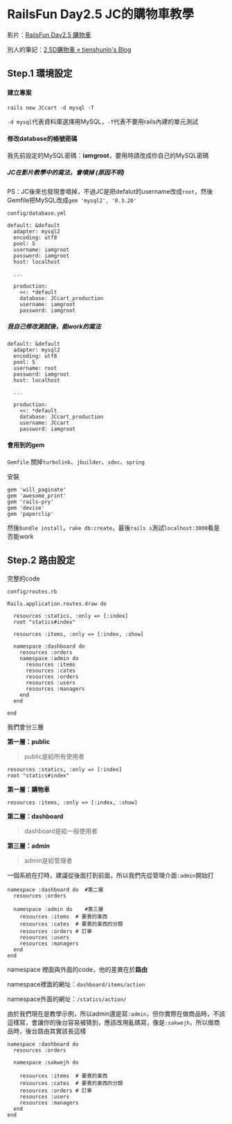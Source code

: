 
# RailsFun Day2.5 JC的購物車教學
影片：[RailsFun Day2.5 購物車](https://www.youtube.com/watch?v=r2sLYTQwgtQ)

別人的筆記：[2.5D購物車 « tienshunlo's Blog](http://tienshunlo-blog.logdown.com/posts/711622-25d-shopping-cart)

## Step.1 環境設定

#### 建立專案
```
rails new JCcart -d mysql -T
```

`-d mysql`代表資料庫選擇用MySQL，`-T`代表不要用rails內建的單元測試

#### 修改database的帳號密碼

我先前設定的MySQL密碼：**iamgroot**，要用時請改成你自己的MySQL密碼

##### JC在影片教學中的寫法，會噴掉 (原因不明)

PS：JC後來也發現會噴掉，不過JC是把defalut的username改成`root`，然後Gemfile把MySQL改成`gem 'mysql2', '0.3.20'`

`config/database.yml`
```
default: &default
  adapter: mysql2
  encoding: utf8
  pool: 5
  username: iamgroot
  password: iamgroot
  host: localhost

  ...

  production:
    <<: *default
    database: JCcart_production
    username: iamgroot
    password: iamgroot

```

##### 我自己修改測試後，能work的寫法
```
default: &default
  adapter: mysql2
  encoding: utf8
  pool: 5
  username: root
  password: iamgroot
  host: localhost

  ...

  production:
    <<: *default
    database: JCcart_production
    username: JCcart
    password: iamgroot

```

#### 會用到的gem

`Gemfile`
關掉`turbolink`、`jbuilder`、`sdoc`、`spring`

安裝
```
gem 'will_paginate'
gem 'awesome_print'
gem 'rails-pry'
gem 'devise'
gem 'paperclip'
```

然後`bundle install`，`rake db:create`，最後`rails s`測試`localhost:3000`看是否能work

## Step.2 路由設定

完整的code

`config/routes.rb`
```
Rails.application.routes.draw do

  resources :statics, :only => [:index]
  root "statics#index"

  resources :items, :only => [:index, :show]

  namespace :dashboard do
    resources :orders
    namespace :admin do  
      resources :items  
      resources :cates  
      resources :orders
      resources :users
      resources :managers
    end
  end

end

```
我們會分三層

**第一層：public**

>public是給所有使用者

```
resources :statics, :only => [:index]
root "statics#index"
```

**第一層：購物車**
```
resources :items, :only => [:index, :show]
```

**第二層：dashboard**

>dashboard是給一般使用者

**第三層：admin**

>admin是給管理者

一個系統在打時，建議從後面打到前面，所以我們先從管理介面`:admin`開始打

```
namespace :dashboard do  #第二層
  resources :orders

  namespace :admin do    #第三層
    resources :items  # 要賣的東西
    resources :cates  # 要賣的東西的分類
    resources :orders # 訂單
    resources :users
    resources :managers
  end
end
```

namespace 裡面與外面的code，他的差異在於**路由**

namespace裡面的網址：`dashboard/items/action`

namespace外面的網址：`/statics/action/`

由於我們現在是教學示例，所以admin還是寫`:admin`，但你實際在做商品時，不該這樣寫，會讓你的後台容易被猜到，應該改用亂碼寫，像是`:sakwejh`，所以做商品時，後台路由其實該長這樣
```
namespace :dashboard do
  resources :orders

  namespace :sakwejh do  

    resources :items  # 要賣的東西
    resources :cates  # 要賣的東西的分類
    resources :orders # 訂單
    resources :users
    resources :managers
  end
end
```
